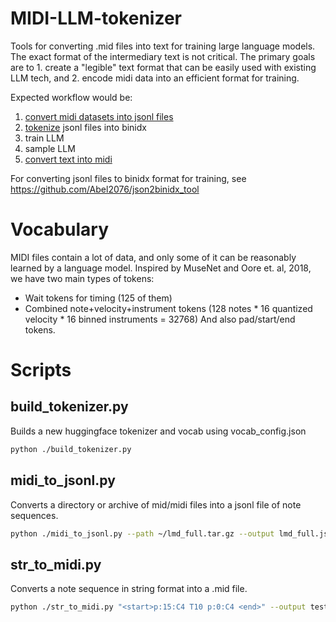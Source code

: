 # MIDI-LLM-tokenizer
Tools for converting .mid files into text for training large language models.
The exact format of the intermediary text is not critical. The primary goals are to 1. create a "legible" text format that can be easily used with existing LLM tech, and 2. encode midi data into an efficient format for training.

Expected workflow would be:
1. [convert midi datasets into jsonl files](#midi_to_jsonlpy)
2. [tokenize](#build_tokenizerpy) jsonl files into binidx
3. train LLM
4. sample LLM
5. [convert text into midi](#str_to_midipy)

For converting jsonl files to binidx format for training, see https://github.com/Abel2076/json2binidx_tool

# Vocabulary

MIDI files contain a lot of data, and only some of it can be reasonably learned by a language model.
Inspired by MuseNet and Oore et. al, 2018, we have two main types of tokens:
- Wait tokens for timing (125 of them)
- Combined note+velocity+instrument tokens (128 notes * 16 quantized velocity * 16 binned instruments = 32768)
And also pad/start/end tokens.

# Scripts

## build_tokenizer.py
Builds a new huggingface tokenizer and vocab using vocab_config.json

```sh
python ./build_tokenizer.py
```

## midi_to_jsonl.py
Converts a directory or archive of mid/midi files into a jsonl file of note sequences.

```sh
python ./midi_to_jsonl.py --path ~/lmd_full.tar.gz --output lmd_full.jsonl
```

## str_to_midi.py
Converts a note sequence in string format into a .mid file.

```sh
python ./str_to_midi.py "<start>p:15:C4 T10 p:0:C4 <end>" --output test.mid
```
